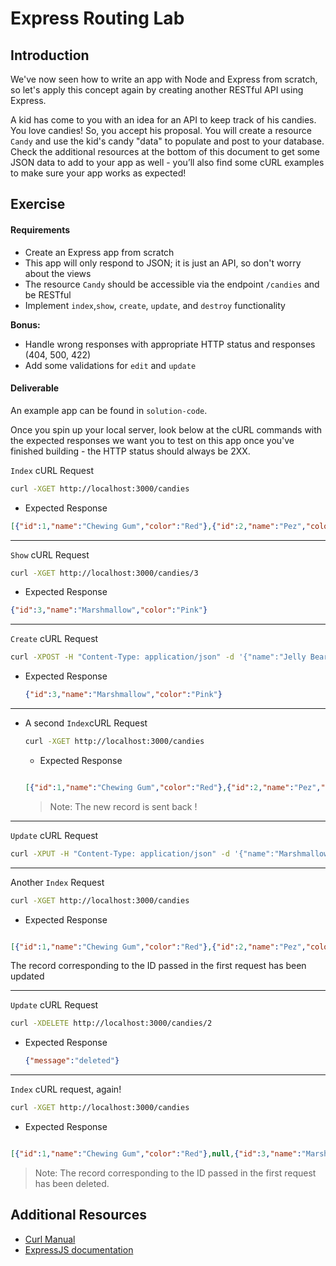 # Express Routing Lab

## Introduction
We've now seen how to write an app with Node and Express from scratch, so let's apply this concept again by creating another RESTful API using Express.

A kid has come to you with an idea for an API to keep track of his candies.  You love candies!  So, you accept his proposal. You will create a resource `Candy` and use the kid's candy "data" to populate and post to your database. Check the additional resources at the bottom of this document to get some JSON data to add to your app as well - you’ll also find some cURL examples to make sure your app works as expected!

## Exercise

#### Requirements

- Create an Express app from scratch
- This app will only respond to JSON; it is just an API, so don't worry about the views
- The resource `Candy` should be accessible via the endpoint `/candies` and be RESTful
- Implement `index`,`show`, `create`, `update`, and `destroy` functionality

**Bonus:**

- Handle wrong responses with appropriate HTTP status and responses (404, 500, 422)
- Add some validations for `edit` and `update`


#### Deliverable

An example app can be found in `solution-code`.

Once you spin up your local server, look below at the cURL commands with the expected responses we want you to test on this app once you've finished building - the HTTP status should always be 2XX.




`Index` cURL Request

```bash
curl -XGET http://localhost:3000/candies

```

  - Expected Response
  ```json
  [{"id":1,"name":"Chewing Gum","color":"Red"},{"id":2,"name":"Pez","color":"Green"},{"id":3,"name":"Marshmallow","color":"Pink"},{"id":4,"name":"Candy Stick","color":"Blue"}]
  ```
---

`Show` cURL Request

```bash
curl -XGET http://localhost:3000/candies/3

```

  - Expected Response
  ```json
  {"id":3,"name":"Marshmallow","color":"Pink"}
  ```
---

`Create` cURL Request

```bash
curl -XPOST -H "Content-Type: application/json" -d '{"name":"Jelly Bear","color":"orange"}' http://localhost:3000/candies

```

  - Expected Response
    ```json
    {"id":3,"name":"Marshmallow","color":"Pink"}
    ```

---


- A second `Index`cURL Request

  ```bash
  curl -XGET http://localhost:3000/candies
  ```

  - Expected Response

  ```json

  [{"id":1,"name":"Chewing Gum","color":"Red"},{"id":2,"name":"Pez","color":"Green"},{"id":3,"name":"Marshmallow","color":"Pink"},{"id":4,"name":"Candy Stick","color":"Blue"},{"name":"Jelly Bear","color":"orange"}]
  ```
  > Note: The new record is sent back !

---

`Update` cURL Request

```bash
curl -XPUT -H "Content-Type: application/json" -d '{"name":"Marshmallows","color":"white"}' http://localhost:3000/candies/3
```

---

Another `Index` Request

```bash
curl -XGET http://localhost:3000/candies
```

  - Expected Response

  ```json

  [{"id":1,"name":"Chewing Gum","color":"Red"},{"id":2,"name":"Pez","color":"Green"},{"name":"Marshmallows","color":"white"},{"id":4,"name":"Candy Stick","color":"Blue"}]
  ```
  The record corresponding to the ID passed in the first request has been updated

---

`Update` cURL Request

```bash
curl -XDELETE http://localhost:3000/candies/2
```

  - Expected Response
    ```json
    {"message":"deleted"}
    ```

---

`Index` cURL request, again!

```bash
curl -XGET http://localhost:3000/candies
```

 - Expected Response

  ```json

  [{"id":1,"name":"Chewing Gum","color":"Red"},null,{"id":3,"name":"Marshmallow","color":"Pink"},{"id":4,"name":"Candy Stick","color":"Blue"}]
  ```

> Note: The record corresponding to the ID passed in the first request has been deleted.



## Additional Resources

- [Curl Manual](http://curl.haxx.se/docs/manual.html)
- [ExpressJS documentation](http://expressjs.com/4x/api.html)
